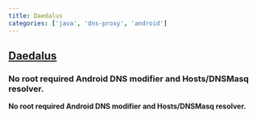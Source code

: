 ```yaml
---
title: Daedalus
categories: ['java', 'dns-proxy', 'android']
---
```

## [Daedalus](https://github.com/iTXTech/Daedalus)

### No root required Android DNS modifier and Hosts/DNSMasq resolver.


__No root required Android DNS modifier and Hosts/DNSMasq resolver.__
